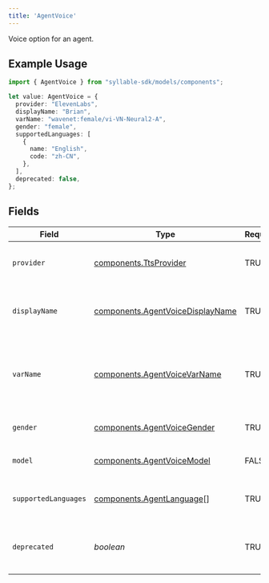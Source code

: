 ```yaml
---
title: 'AgentVoice'
---
```


Voice option for an agent.

## Example Usage

```typescript
import { AgentVoice } from "syllable-sdk/models/components";

let value: AgentVoice = {
  provider: "ElevenLabs",
  displayName: "Brian",
  varName: "wavenet:female/vi-VN-Neural2-A",
  gender: "female",
  supportedLanguages: [
    {
      name: "English",
      code: "zh-CN",
    },
  ],
  deprecated: false,
};
```

## Fields

| Field                                                                                | Type                                                                                 | Required                                                                             | Description                                                                          |
| ------------------------------------------------------------------------------------ | ------------------------------------------------------------------------------------ | ------------------------------------------------------------------------------------ | ------------------------------------------------------------------------------------ |
| `provider`                                                                           | [components.TtsProvider](/sdk-docs/models/components/ttsprovider)                     | TRUE                                                                   | TTS provider for an agent voice.                                                     |
| `displayName`                                                                        | [components.AgentVoiceDisplayName](/sdk-docs/models/components/agentvoicedisplayname) | TRUE                                                                   | Display names of voices that Syllable supports.                                      |
| `varName`                                                                            | [components.AgentVoiceVarName](/sdk-docs/models/components/agentvoicevarname)         | TRUE                                                                   | The variable name of an agent voice (used when procesing messages).                  |
| `gender`                                                                             | [components.AgentVoiceGender](/sdk-docs/models/components/agentvoicegender)           | TRUE                                                                   | Gender for an agent voice.                                                           |
| `model`                                                                              | [components.AgentVoiceModel](/sdk-docs/models/components/agentvoicemodel)             | FALSE                                                                   | Model for an agent voice.                                                            |
| `supportedLanguages`                                                                 | [components.AgentLanguage](/sdk-docs/models/components/agentlanguage)[]               | TRUE                                                                   | Languages supported by the voice                                                     |
| `deprecated`                                                                         | *boolean*                                                                            | TRUE                                                                   | Whether the voice is deprecated and should not be used                               |